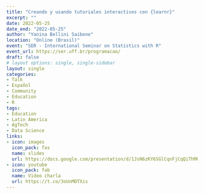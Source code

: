 ```yaml
---
title: "Creando y usando tutoriales interactivos con {learnr}"
excerpt: ""
date: 2022-05-25
date_end: "2022-05-25"
author: "Yanina Bellini Saibene"
location: "Online (Brasil)"
event: "SER - International Seminar on Statistics with R"
event_url: https://ser.uff.br/programacao/
draft: false
# layout options: single, single-sidebar
layout: single
categories:
- Talk
- Español
- Community
- Education
- R
tags:
- Education
- Latin America
- AgTech
- Data Science
links:
- icon: images
  icon_pack: fas
  name: slides 
  url: https://docs.google.com/presentation/d/1JsN6zKY6SGlCqnFjCqQiThMQ2UrnxT9Hb-1HW_fP_Cc/edit?usp=sharing
- icon: youtube
  icon_pack: fab
  name: Video charla 
  url: https://t.co/3oUnMDTXis
---
```


